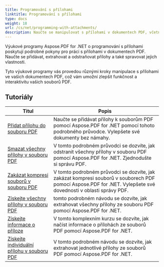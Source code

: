 ```yaml
---
title: Programování s přílohami
linktitle: Programování s přílohami
type: docs
weight: 18
url: /cs/net/programming-with-attachments/
description: Naučte se manipulovat s přílohami v dokumentech PDF, včetně jejich přidávání, extrahování a odstraňování, abyste zlepšili funkčnost souborů PDF.
---
```

Výukové programy Aspose.PDF for .NET o programování s přílohami poskytují podrobné pokyny pro práci s přílohami v dokumentech PDF. Naučte se přidávat, extrahovat a odstraňovat přílohy a také spravovat jejich vlastnosti.

Tyto výukové programy vás provedou různými kroky manipulace s přílohami ve vašich dokumentech PDF, což vám umožní zlepšit funkčnost a interaktivitu vašich souborů PDF.

## Tutoriály
| Titul | Popis |
| --- | --- | 
| [Přidat přílohu do souboru PDF](./add-attachment/) | Naučte se přidávat přílohy k souborům PDF pomocí Aspose.PDF for .NET pomocí tohoto podrobného průvodce. Vylepšete své dokumenty bez námahy. |  
| [Smazat všechny přílohy v souboru PDF](./delete-all-attachments/) | V tomto podrobném průvodci se dozvíte, jak odstranit všechny přílohy v souboru PDF pomocí Aspose.PDF for .NET. Zjednodušte si správu PDF. |  
| [Zakázat kompresi souborů v souboru PDF](./disable-files-compression/) | V tomto podrobném průvodci se dozvíte, jak zakázat kompresi souborů v souborech PDF pomocí Aspose.PDF for .NET. Vylepšete své dovednosti v oblasti správy PDF. |  
| [Získejte všechny přílohy v souboru PDF](./get-all-the-attachments/) | tomto podrobném návodu se dozvíte, jak extrahovat všechny přílohy ze souboru PDF pomocí Aspose.PDF for .NET. |  
| [Získejte informace o příloze](./get-attachment-info/) | V tomto komplexním kurzu se dozvíte, jak načíst informace o přílohách ze souborů PDF pomocí Aspose.PDF for .NET. |  
| [Získejte individuální přílohu v souboru PDF](./get-individual-attachment/) | V tomto podrobném návodu se dozvíte, jak extrahovat jednotlivé přílohy ze souborů PDF pomocí Aspose.PDF for .NET.  |  